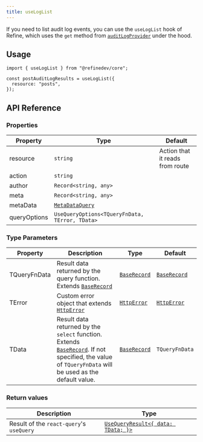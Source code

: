 ```yaml
---
title: useLogList
---
```


If you need to list audit log events, you can use the `useLogList` hook of Refine, which uses the `get` method from [`auditLogProvider`](/docs/core/providers/audit-log-provider#get) under the hood.

## Usage

```tsx
import { useLogList } from "@refinedev/core";

const postAuditLogResults = useLogList({
  resource: "posts",
});
```

## API Reference

### Properties

| Property                      | Type                                                         | Default                         |
| ----------------------------- | ------------------------------------------------------------ | ------------------------------- |
| resource <PropTag asterisk /> | `string`                                                     | Action that it reads from route |
| action                        | `string`                                                     |                                 |
| author                        | `Record<string, any>`                                        |                                 |
| meta                          | `Record<string, any>`                                        |                                 |
| metaData                      | [`MetaDataQuery`](/docs/core/interface-references#metaquery) |                                 |
| queryOptions                  | `UseQueryOptions<TQueryFnData, TError, TData>`               |                                 |

### Type Parameters

| Property     | Description                                                                                                                                                         | Type                       | Default                    |
| ------------ | ------------------------------------------------------------------------------------------------------------------------------------------------------------------- | -------------------------- | -------------------------- |
| TQueryFnData | Result data returned by the query function. Extends [`BaseRecord`][baserecord]                                                                                      | [`BaseRecord`][baserecord] | [`BaseRecord`][baserecord] |
| TError       | Custom error object that extends [`HttpError`][httperror]                                                                                                           | [`HttpError`][httperror]   | [`HttpError`][httperror]   |
| TData        | Result data returned by the `select` function. Extends [`BaseRecord`][baserecord]. If not specified, the value of `TQueryFnData` will be used as the default value. | [`BaseRecord`][baserecord] | `TQueryFnData`             |

### Return values

| Description                              | Type                                                                                      |
| ---------------------------------------- | ----------------------------------------------------------------------------------------- |
| Result of the `react-query`'s `useQuery` | [`UseQueryResult<{ data: TData; }>`](https://react-query.tanstack.com/reference/useQuery) |

[baserecord]: /docs/core/interface-references#baserecord
[httperror]: /docs/core/interface-references#httperror
